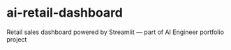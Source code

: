 # ai-retail-dashboard
Retail sales dashboard powered by Streamlit — part of AI Engineer portfolio project
